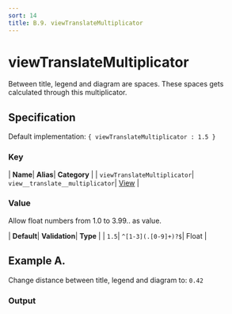 ```yaml
---
sort: 14
title: B.9. viewTranslateMultiplicator
---
```

# viewTranslateMultiplicator

Between title, legend and diagram are spaces. These spaces gets calculated through this multiplicator.


## Specification

Default implementation: ```{ viewTranslateMultiplicator : 1.5 }```

### Key

| **Name**| **Alias**| **Category** |
| ```viewTranslateMultiplicator```| ```view__translate__multiplicator```| [View](../options/#view) |

### Value

Allow float numbers from 1.0 to 3.99.. as value.

| **Default**| **Validation**| **Type** |
| ```1.5```| ```^[1-3](.[0-9]+)?$```| Float |



## Example A.

Change distance between title, legend and diagram to: ```0.42```

### Output

  <div id="a">
      <script> 
          d3.statosio( 
    file, 
    "name", 
    [ "mobile" ], 
    { "viewTranslateMultiplicator" : 0.42, "view__dom_id" : "a" }
)

      </script>
  </div>

Open output in a [blank window](../sources/viewTranslateMultiplicator--example-a.html){:target="_self"}. 
Download examples [as zip](../sources/viewTranslateMultiplicator.zip){:target="_blank"}. 

### Parameters

This dataset shows the mobile google pagerank performance score for a certain website.

| | **Value** | **Type** |
|------:|:------|:------|
| **Source** | ["../data/performance.json"](../data/performance.json) | String |
| **X** | ```"name"``` | String |
| **Y** | ```[ "mobile" ]``` | Array |
| **Options** | ```{ "viewTranslateMultiplicator" : 0.42 }``` | Object |


### Source Code

* Invoke Function

```javascript
d3.statosio( 
    file, 
    "name", 
    [ "mobile" ], 
    { "viewTranslateMultiplicator" : 0.42 }
)
```

* HTML Implementation

```html
<!DOCTYPE html>
<head>
    <title>d3.statosio - viewTranslateMultiplicator</title>
    <meta content="text/html;charset=utf-8" http-equiv="Content-Type">
    <meta content="utf-8" http-equiv="encoding">
    <script src="https://cdnjs.cloudflare.com/ajax/libs/d3/6.2.0/d3.js"></script>
    <script src="https://cdnjs.cloudflare.com/ajax/libs/statosio/0.9/statosio.js"></script>
</head>
<body>
    <script>
        d3.json( "../data/performance.json" )
            .then( ( file ) => {
                d3.statosio( 
                    file, 
                    "name", 
                    [ "mobile" ], 
                    { "viewTranslateMultiplicator" : 0.42 }
                )
            } )
    </script>
</body>
```
## Example B.

Change distance between title, legend and diagram to: ```2.42```

### Output

  <div id="b">
      <script> 
          d3.statosio( 
    file, 
    "name", 
    [ "mobile" ], 
    { "viewTranslateMultiplicator" : 2.42, "view__dom_id" : "b" }
)

      </script>
  </div>

Open output in a [blank window](../sources/viewTranslateMultiplicator--example-b.html){:target="_self"}. 
Download examples [as zip](../sources/viewTranslateMultiplicator.zip){:target="_blank"}. 

### Parameters

This dataset shows the mobile google pagerank performance score for a certain website.

| | **Value** | **Type** |
|------:|:------|:------|
| **Source** | ["../data/performance.json"](../data/performance.json) | String |
| **X** | ```"name"``` | String |
| **Y** | ```[ "mobile" ]``` | Array |
| **Options** | ```{ "viewTranslateMultiplicator" : 2.42 }``` | Object |


### Source Code

* Invoke Function

```javascript
d3.statosio( 
    file, 
    "name", 
    [ "mobile" ], 
    { "viewTranslateMultiplicator" : 2.42 }
)
```

* HTML Implementation

```html
<!DOCTYPE html>
<head>
    <title>d3.statosio - viewTranslateMultiplicator</title>
    <meta content="text/html;charset=utf-8" http-equiv="Content-Type">
    <meta content="utf-8" http-equiv="encoding">
    <script src="https://cdnjs.cloudflare.com/ajax/libs/d3/6.2.0/d3.js"></script>
    <script src="https://cdnjs.cloudflare.com/ajax/libs/statosio/0.9/statosio.js"></script>
</head>
<body>
    <script>
        d3.json( "../data/performance.json" )
            .then( ( file ) => {
                d3.statosio( 
                    file, 
                    "name", 
                    [ "mobile" ], 
                    { "viewTranslateMultiplicator" : 2.42 }
                )
            } )
    </script>
</body>
```

